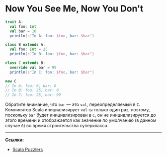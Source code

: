 # Now You See Me, Now You Don't

```scala
trait A:
  val foo: Int
  val bar = 10
  println(s"In A: foo: $foo, bar: $bar")

class B extends A:
  val foo: Int = 25
  println(s"In B: foo: $foo, bar: $bar")

class C extends B:
  override val bar = 99
  println(s"In C: foo: $foo, bar: $bar")

new C
// In A: foo: 0, bar: 0
// In B: foo: 25, bar: 0
// In C: foo: 25, bar: 99
```

Обратите внимание, что `bar` — это `val`, переопределяемый в `C`. 
Компилятор Scala инициализирует `val`-ы только один раз, 
поэтому, поскольку `bar` будет инициализирован в `C`, 
он не инициализируется до этого времени 
и отображается как значение по умолчанию (в данном случае `0`) во время строительства суперкласса.


---

**Ссылки:**

- [Scala Puzzlers](https://scalapuzzlers.com/index.html#pzzlr-005)
